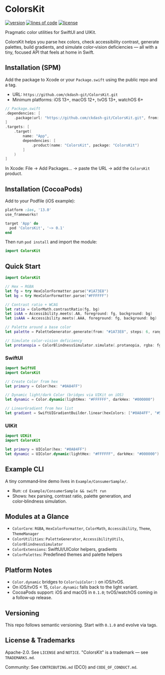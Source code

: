 # ColorsKit

[![version](https://img.shields.io/github/v/tag/ckdash-git/ColorsKit?label=version)](https://github.com/ckdash-git/ColorsKit/tags) [![lines of code](https://tokei.rs/b1/github/ckdash-git/ColorsKit?category=code)](https://github.com/ckdash-git/ColorsKit) [![license](https://img.shields.io/github/license/ckdash-git/ColorsKit)](https://github.com/ckdash-git/ColorsKit/blob/main/LICENSE)

Pragmatic color utilities for SwiftUI and UIKit.

ColorsKit helps you parse hex colors, check accessibility contrast, generate palettes, build gradients, and simulate color‑vision deficiencies — all with a tiny, focused API that feels at home in Swift.

## Installation (SPM)
Add the package to Xcode or your `Package.swift` using the public repo and a tag.

- URL: `https://github.com/ckdash-git/ColorsKit.git`
- Minimum platforms: iOS 13+, macOS 12+, tvOS 13+, watchOS 6+

```swift
// Package.swift
.dependencies: [
    .package(url: "https://github.com/ckdash-git/ColorsKit.git", from: "0.1.2")
]
.targets: [
    .target(
        name: "App",
        dependencies: [
            .product(name: "ColorsKit", package: "ColorsKit")
        ]
    )
]
```

In Xcode: File → Add Packages… → paste the URL → add the `ColorsKit` product.

## Installation (CocoaPods)
Add to your Podfile (iOS example):

```ruby
platform :ios, '13.0'
use_frameworks!

target 'App' do
  pod 'ColorsKit', '~> 0.1'
end
```

Then run `pod install` and import the module:

```swift
import ColorsKit
```

## Quick Start
```swift
import ColorsKit

// Hex → RGBA
let fg = try HexColorFormatter.parse("#1A73E8")
let bg = try HexColorFormatter.parse("#FFFFFF")

// Contrast ratio + WCAG
let ratio = ColorMath.contrastRatio(fg, bg)
let isAA = Accessibility.meets(.AA, foreground: fg, background: bg)
let isAAA = Accessibility.meets(.AAA, foreground: fg, background: bg)

// Palette around a base color
let palette = PaletteGenerator.generate(from: "#1A73E8", steps: 6, range: 0.25)

// Simulate color‑vision deficiency
let protanopia = ColorBlindnessSimulator.simulate(.protanopia, rgba: fg)
```

### SwiftUI
```swift
import SwiftUI
import ColorsKit

// Create Color from hex
let primary = Color(hex: "#0A84FF")

// Dynamic light/dark Color (bridges via UIKit on iOS)
let dynamic = Color.dynamic(lightHex: "#FFFFFF", darkHex: "#000000")

// LinearGradient from hex list
let gradient = SwiftUIGradientBuilder.linear(hexColors: ["#0A84FF", "#5E5CE6"]) 
```

### UIKit
```swift
import UIKit
import ColorsKit

let primary = UIColor(hex: "#0A84FF")
let dynamic = UIColor.dynamic(lightHex: "#FFFFFF", darkHex: "#000000")
```

## Example CLI
A tiny command‑line demo lives in `Example/ConsumerSample/`.

- Run: `cd Example/ConsumerSample && swift run`
- Shows: hex parsing, contrast ratio, palette generation, and color‑blindness simulation.

## Modules at a Glance
- `ColorCore`: `RGBA`, `HexColorFormatter`, `ColorMath`, `Accessibility`, `Theme`, `ThemeManager`
- `ColorUtilities`: `PaletteGenerator`, `AccessibilityUtils`, `ColorBlindnessSimulator`
- `ColorExtensions`: SwiftUI/UIColor helpers, gradients
- `ColorPalettes`: Predefined themes and palette helpers

## Platform Notes
- `Color.dynamic` bridges to `Color(uiColor:)` on iOS/tvOS.
- On iOS/tvOS < 15, `Color.dynamic` falls back to the light variant.
- CocoaPods support: iOS and macOS in `0.1.0`; tvOS/watchOS coming in a follow‑up release.

## Versioning
This repo follows semantic versioning. Start with `0.1.0` and evolve via tags.

## License & Trademarks
Apache-2.0. See `LICENSE` and `NOTICE`. "ColorsKit" is a trademark — see `TRADEMARKS.md`.

Community: See `CONTRIBUTING.md` (DCO) and `CODE_OF_CONDUCT.md`.
